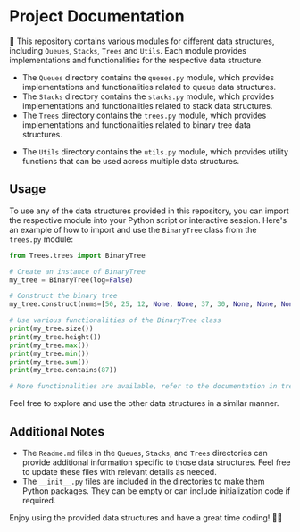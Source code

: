 # Project Documentation

🌳 This repository contains various modules for different data structures, including `Queues`, `Stacks`, `Trees` and `Utils`. Each module provides implementations and functionalities for the respective data structure.


<!-- - The `Graphs` directory contains the `graphs.py` module, which provides implementations and functionalities related to graph data structures.
- The `Linked List` directory contains the `linked-list.py` module, which provides implementations and functionalities related to linked list data structures. -->
- The `Queues` directory contains the `queues.py` module, which provides implementations and functionalities related to queue data structures.
- The `Stacks` directory contains the `stacks.py` module, which provides implementations and functionalities related to stack data structures.
- The `Trees` directory contains the `trees.py` module, which provides implementations and functionalities related to binary tree data structures.
<!-- - The `Tries` directory contains the `tries.py` module, which provides implementations and functionalities related to trie data structures. -->
- The `Utils` directory contains the `utils.py` module, which provides utility functions that can be used across multiple data structures.

## Usage

To use any of the data structures provided in this repository, you can import the respective module into your Python script or interactive session. Here's an example of how to import and use the `BinaryTree` class from the `trees.py` module:

```python
from Trees.trees import BinaryTree

# Create an instance of BinaryTree
my_tree = BinaryTree(log=False)

# Construct the binary tree
my_tree.construct(nums=[50, 25, 12, None, None, 37, 30, None, None, None, 75, 62, None, 70, None, None, 87, None, None])

# Use various functionalities of the BinaryTree class
print(my_tree.size())
print(my_tree.height())
print(my_tree.max())
print(my_tree.min())
print(my_tree.sum())
print(my_tree.contains(87))

# More functionalities are available, refer to the documentation in trees.py
```

Feel free to explore and use the other data structures in a similar manner.

## Additional Notes

- The `Readme.md` files in the `Queues`, `Stacks`, and `Trees` directories can provide additional information specific to those data structures. Feel free to update these files with relevant details as needed.
- The `__init__.py` files are included in the directories to make them Python packages. They can be empty or can include initialization code if required.

Enjoy using the provided data structures and have a great time coding! 🚀😊